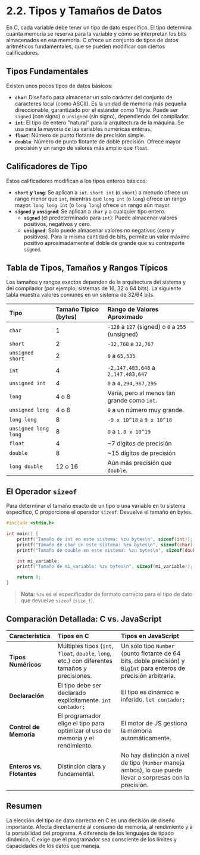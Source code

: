 # 2.2. Tipos y Tamaños de Datos

En C, cada variable debe tener un tipo de dato específico. El tipo determina cuánta memoria se reserva para la variable y cómo se interpretan los bits almacenados en esa memoria. C ofrece un conjunto de tipos de datos aritméticos fundamentales, que se pueden modificar con ciertos calificadores.

## Tipos Fundamentales

Existen unos pocos tipos de datos básicos:

- **`char`**: Diseñado para almacenar un solo carácter del conjunto de caracteres local (como ASCII). Es la unidad de memoria más pequeña direccionable, garantizado por el estándar como 1 byte. Puede ser `signed` (con signo) o `unsigned` (sin signo), dependiendo del compilador.
- **`int`**: El tipo de entero "natural" para la arquitectura de la máquina. Se usa para la mayoría de las variables numéricas enteras.
- **`float`**: Número de punto flotante de precisión simple.
- **`double`**: Número de punto flotante de doble precisión. Ofrece mayor precisión y un rango de valores más amplio que `float`.

## Calificadores de Tipo

Estos calificadores modifican a los tipos enteros básicos:

- **`short` y `long`**: Se aplican a `int`. `short int` (o `short`) a menudo ofrece un rango menor que `int`, mientras que `long int` (o `long`) ofrece un rango mayor. `long long int` (o `long long`) ofrece un rango aún mayor.
- **`signed` y `unsigned`**: Se aplican a `char` y a cualquier tipo entero.
  - **`signed`** (el predeterminado para `int`): Puede almacenar valores positivos, negativos y cero.
  - **`unsigned`**: Solo puede almacenar valores no negativos (cero y positivos). Para la misma cantidad de bits, permite un valor máximo positivo aproximadamente el doble de grande que su contraparte `signed`.

## Tabla de Tipos, Tamaños y Rangos Típicos

Los tamaños y rangos exactos dependen de la arquitectura del sistema y del compilador (por ejemplo, sistemas de 16, 32 o 64 bits). La siguiente tabla muestra valores comunes en un sistema de 32/64 bits.

| Tipo                 | Tamaño Típico (bytes) | Rango de Valores Aproximado                      |
| :------------------- | :-------------------- | :----------------------------------------------- |
| `char`               | 1                     | `-128` a `127` (signed) o `0` a `255` (unsigned) |
| `short`              | 2                     | `-32,768` a `32,767`                             |
| `unsigned short`     | 2                     | `0` a `65,535`                                   |
| `int`                | 4                     | `-2,147,483,648` a `2,147,483,647`               |
| `unsigned int`       | 4                     | `0` a `4,294,967,295`                            |
| `long`               | 4 o 8                 | Varía, pero al menos tan grande como `int`.      |
| `unsigned long`      | 4 o 8                 | `0` a un número muy grande.                      |
| `long long`          | 8                     | `-9 x 10^18` a `9 x 10^18`                       |
| `unsigned long long` | 8                     | `0` a `1.8 x 10^19`                              |
| `float`              | 4                     | ~7 dígitos de precisión                          |
| `double`             | 8                     | ~15 dígitos de precisión                         |
| `long double`        | 12 o 16               | Aún más precisión que `double`.                  |

## El Operador `sizeof`

Para determinar el tamaño exacto de un tipo o una variable en tu sistema específico, C proporciona el operador `sizeof`. Devuelve el tamaño en bytes.

```c
#include <stdio.h>

int main() {
    printf("Tamaño de int en este sistema: %zu bytes\n", sizeof(int));
    printf("Tamaño de char en este sistema: %zu bytes\n", sizeof(char));
    printf("Tamaño de double en este sistema: %zu bytes\n", sizeof(double));

    int mi_variable;
    printf("Tamaño de mi_variable: %zu bytes\n", sizeof(mi_variable));

    return 0;
}
```

> **Nota:** `%zu` es el especificador de formato correcto para el tipo de dato que devuelve `sizeof` (`size_t`).

## Comparación Detallada: C vs. JavaScript

| Característica            | Tipos en C                                                                                     | Tipos en JavaScript                                                                                                 |
| :------------------------ | :--------------------------------------------------------------------------------------------- | :------------------------------------------------------------------------------------------------------------------ |
| **Tipos Numéricos**       | Múltiples tipos (`int`, `float`, `double`, `long`, etc.) con diferentes tamaños y precisiones. | Un solo tipo `Number` (punto flotante de 64 bits, doble precisión) y `BigInt` para enteros de precisión arbitraria. |
| **Declaración**           | El tipo debe ser declarado explícitamente. `int contador;`                                     | El tipo es dinámico e inferido. `let contador;`                                                                     |
| **Control de Memoria**    | El programador elige el tipo para optimizar el uso de memoria y el rendimiento.                | El motor de JS gestiona la memoria automáticamente.                                                                 |
| **Enteros vs. Flotantes** | Distinción clara y fundamental.                                                                | No hay distinción a nivel de tipo (`Number` maneja ambos), lo que puede llevar a sorpresas con la precisión.        |

## Resumen

La elección del tipo de dato correcto en C es una decisión de diseño importante. Afecta directamente al consumo de memoria, al rendimiento y a la portabilidad del programa. A diferencia de los lenguajes de tipado dinámico, C exige que el programador sea consciente de los límites y capacidades de los datos que maneja.
